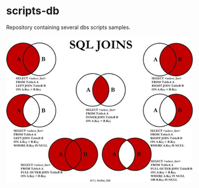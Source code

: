 # scripts-db
Repository containing several dbs scripts samples.

<img src="https://github.com/Ngofilho/scripts-db/blob/master/Join.jpg" align="center">
